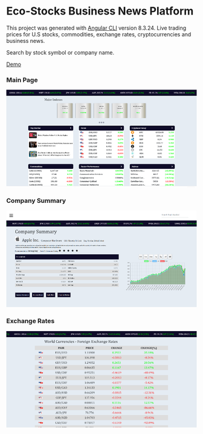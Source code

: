 # Eco-Stocks Business News Platform

This project was generated with [Angular CLI](https://github.com/angular/angular-cli) version 8.3.24.
Live trading prices for U.S stocks, commodities, exchange rates, cryptocurrencies and business news.

Search by stock symbol or company name.

[Demo](https://eco-stocks.netlify.com/)

### Main Page
![preview](https://github.com/OcelotDive/stocks/blob/master/images/mainPage.PNG)

### Company Summary
![preview](https://github.com/OcelotDive/stocks/blob/master/images/companySummary.PNG)

### Exchange Rates
![preview](https://github.com/OcelotDive/stocks/blob/master/images/forex.PNG)






